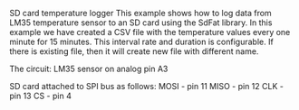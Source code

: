 
 SD card temperature logger
 This example shows how to log data from LM35 temperature sensor
 to an SD card using the SdFat library.
 In this example we have created a CSV file with the temperature values
 every one minute for 15 minutes. This interval rate and duration is configurable.
 If there is existing file, then it will create new file with different name.
 
  
 The circuit:
 LM35 sensor on analog pin A3
 
 SD card attached to SPI bus as follows:
 MOSI - pin 11
 MISO - pin 12
 CLK - pin 13
 CS - pin 4
